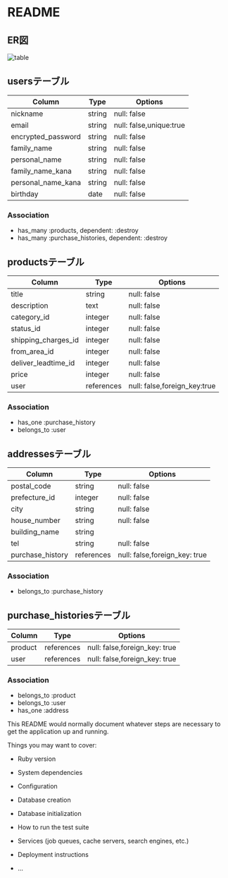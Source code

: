 # README
## ER図
![table](https://user-images.githubusercontent.com/67823080/97775428-da3d4600-1ba3-11eb-8b48-7162b21ea9eb.png)

## usersテーブル
| Column             | Type   | Options                 |
| ------------------ | ------ | ----------------------- |
| nickname           | string | null: false             |
| email              | string | null: false,unique:true |
| encrypted_password | string | null: false             |
| family_name        | string | null: false             |
| personal_name      | string | null: false             |
| family_name_kana   | string | null: false             |
| personal_name_kana | string | null: false             |
| birthday           | date   | null: false             |

### Association

- has_many :products, dependent: :destroy
- has_many :purchase_histories, dependent: :destroy


## productsテーブル
| Column              | Type       | Options                      |
| ------------------- | ---------- | ---------------------------- |
| title               | string     | null: false                  |
| description         | text       | null: false                  |
| category_id         | integer    | null: false                  |
| status_id           | integer    | null: false                  |
| shipping_charges_id | integer    | null: false                  |
| from_area_id        | integer    | null: false                  |
| deliver_leadtime_id | integer    | null: false                  |
| price               | integer    | null: false                  |
| user                | references | null: false,foreign_key:true |

### Association

- has_one    :purchase_history
- belongs_to :user

## addressesテーブル
| Column              | Type       | Options                       |
| ------------------- | ---------- | ----------------------------- |
| postal_code         | string     | null: false                   |
| prefecture_id       | integer    | null: false                   |
| city                | string     | null: false                   |
| house_number        | string     | null: false                   |
| building_name       | string     |                               |
| tel                 | string     | null: false                   |
| purchase_history    | references | null: false,foreign_key: true |

### Association

- belongs_to :purchase_history

## purchase_historiesテーブル
| Column  | Type       | Options                       |
| ------- | ---------- | ----------------------------- |
| product | references | null: false,foreign_key: true |
| user    | references | null: false,foreign_key: true |

### Association

- belongs_to :product
- belongs_to :user
- has_one :address

This README would normally document whatever steps are necessary to get the
application up and running.

Things you may want to cover:

* Ruby version

* System dependencies

* Configuration

* Database creation

* Database initialization

* How to run the test suite

* Services (job queues, cache servers, search engines, etc.)

* Deployment instructions

* ...
